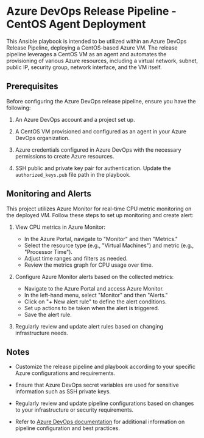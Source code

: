# Azure DevOps Release Pipeline - CentOS Agent Deployment

This Ansible playbook is intended to be utilized within an Azure DevOps Release Pipeline, deploying a CentOS-based Azure VM. The release pipeline leverages a CentOS VM as an agent and automates the provisioning of various Azure resources, including a virtual network, subnet, public IP, security group, network interface, and the VM itself.

## Prerequisites

Before configuring the Azure DevOps release pipeline, ensure you have the following:

1. An Azure DevOps account and a project set up.

2. A CentOS VM provisioned and configured as an agent in your Azure DevOps organization.

3. Azure credentials configured in Azure DevOps with the necessary permissions to create Azure resources.

4. SSH public and private key pair for authentication. Update the `authorized_keys.pub` file path in the playbook.

## Monitoring and Alerts

This project utilizes Azure Monitor for real-time CPU metric monitoring on the deployed VM. Follow these steps to set up monitoring and create alert:

1. View CPU metrics in Azure Monitor:
   - In the Azure Portal, navigate to "Monitor" and then "Metrics."
   - Select the resource type (e.g., "Virtual Machines") and metric (e.g., "Processor Time").
   - Adjust time ranges and filters as needed.
   - Review the metrics graph for CPU usage over time.

2. Configure Azure Monitor alerts based on the collected metrics:
   - Navigate to the Azure Portal and access Azure Monitor.
   - In the left-hand menu, select "Monitor" and then "Alerts."
   - Click on "+ New alert rule" to define the alert conditions.
   - Set up actions to be taken when the alert is triggered.
   - Save the alert rule.

3. Regularly review and update alert rules based on changing infrastructure needs.

## Notes

- Customize the release pipeline and playbook according to your specific Azure configurations and requirements.

- Ensure that Azure DevOps secret variables are used for sensitive information such as SSH private keys.

- Regularly review and update pipeline configurations based on changes to your infrastructure or security requirements.

- Refer to [Azure DevOps documentation](https://docs.microsoft.com/en-us/azure/devops/pipelines/) for additional information on pipeline configuration and best practices.
